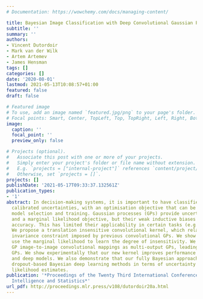 ```yaml
---
# Documentation: https://wowchemy.com/docs/managing-content/

title: Bayesian Image Classification with Deep Convolutional Gaussian Processes
subtitle: ''
summary: ''
authors:
- Vincent Dutordoir
- Mark van der Wilk
- Artem Artemev
- James Hensman
tags: []
categories: []
date: '2020-08-01'
lastmod: 2021-05-13T10:08:57+01:00
featured: false
draft: false

# Featured image
# To use, add an image named `featured.jpg/png` to your page's folder.
# Focal points: Smart, Center, TopLeft, Top, TopRight, Left, Right, BottomLeft, Bottom, BottomRight.
image:
  caption: ''
  focal_point: ''
  preview_only: false

# Projects (optional).
#   Associate this post with one or more of your projects.
#   Simply enter your project's folder or file name without extension.
#   E.g. `projects = ["internal-project"]` references `content/project/deep-learning/index.md`.
#   Otherwise, set `projects = []`.
projects: []
publishDate: '2021-05-17T09:33:37.132561Z'
publication_types:
- '1'
abstract: In decision-making systems, it is important to have classifiers that have
  calibrated uncertainties, with an optimisation objective that can be used for automated
  model selection and training. Gaussian processes (GPs) provide uncertainty estimates
  and a marginal likelihood objective, but their weak inductive biases lead to inferior
  accuracy. This has limited their applicability in certain tasks (e.g. image classification).
  We propose a translation insensitive convolutional kernel, which relaxes the translation
  invariance constraint imposed by previous convolutional GPs. We show how we can
  use the marginal likelihood to learn the degree of insensitivity. We also reformulate
  GP image-to-image convolutional mappings as multi-output GPs, leading to deep convolutional
  GPs. We show experimentally that our new kernel improves performance in both single-layer
  and deep models. We also demonstrate that our fully Bayesian approach improves on
  dropout-based Bayesian deep learning methods in terms of uncertainty and marginal
  likelihood estimates.
publication: '*Proceedings of the Twenty Third International Conference on Artificial
  Intelligence and Statistics*'
url_pdf: http://proceedings.mlr.press/v108/dutordoir20a.html
---
```

